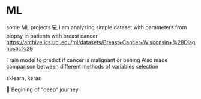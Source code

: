 # ML
some  ML projects
💻 I am analyzing simple dataset with parameters from biopsy in patients with breast cancer 
https://archive.ics.uci.edu/ml/datasets/Breast+Cancer+Wisconsin+%28Diagnostic%29

Train model to predict if cancer is malignant or bening 
Also made comparison between different methods of variables selection

sklearn, keras 

🎒 Begining of "deep" journey
